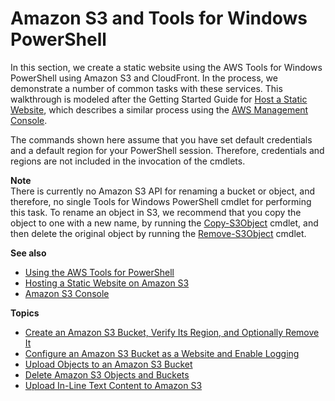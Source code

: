 # Amazon S3 and Tools for Windows PowerShell<a name="pstools-s3"></a>

In this section, we create a static website using the AWS Tools for Windows PowerShell using Amazon S3 and CloudFront\. In the process, we demonstrate a number of common tasks with these services\. This walkthrough is modeled after the Getting Started Guide for [Host a Static Website](https://aws.amazon.com/getting-started/projects/host-static-website/), which describes a similar process using the [AWS Management Console](https://console.aws.amazon.com/s3/home)\.

The commands shown here assume that you have set default credentials and a default region for your PowerShell session\. Therefore, credentials and regions are not included in the invocation of the cmdlets\.

**Note**  
There is currently no Amazon S3 API for renaming a bucket or object, and therefore, no single Tools for Windows PowerShell cmdlet for performing this task\. To rename an object in S3, we recommend that you copy the object to one with a new name, by running the [Copy\-S3Object](https://docs.aws.amazon.com/powershell/latest/reference/items/Copy-S3Object.html) cmdlet, and then delete the original object by running the [Remove\-S3Object](https://docs.aws.amazon.com/powershell/latest/reference/items/Remove-S3Object.html) cmdlet\.

**See also**
+  [Using the AWS Tools for PowerShell](pstools-using.md) 
+  [Hosting a Static Website on Amazon S3](https://docs.aws.amazon.com/AmazonS3/latest/dev/WebsiteHosting.html) 
+  [Amazon S3 Console](https://console.aws.amazon.com/s3/home) 

**Topics**
+ [Create an Amazon S3 Bucket, Verify Its Region, and Optionally Remove It](pstools-s3-bucket-create.md)
+ [Configure an Amazon S3 Bucket as a Website and Enable Logging](pstools-s3-create-website.md)
+ [Upload Objects to an Amazon S3 Bucket](pstools-s3-upload-object.md)
+ [Delete Amazon S3 Objects and Buckets](pstools-s3-delete-website.md)
+ [Upload In\-Line Text Content to Amazon S3](pstools-s3-upload-in-line-text.md)